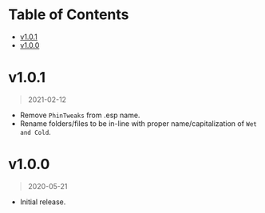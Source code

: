 # Table of Contents

<!-- TOC -->

- [v1.0.1](#v101)
- [v1.0.0](#v100)

<!-- /TOC -->

# v1.0.1
>2021-02-12

- Remove `PhinTweaks` from .esp name.
- Rename folders/files to be in-line with proper name/capitalization of `Wet and Cold`.

# v1.0.0
>2020-05-21

- Initial release.
